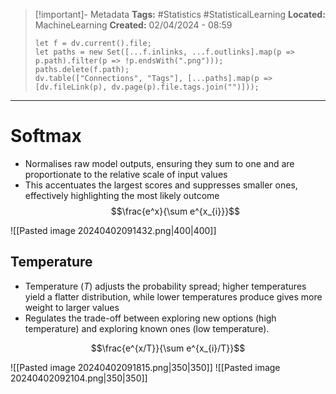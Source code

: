 > [!important]- Metadata
> **Tags:** #Statistics #StatisticalLearning 
> **Located:** MachineLearning
> **Created:** 02/04/2024 - 08:59
> ```dataviewjs
> let f = dv.current().file;
> let paths = new Set([...f.inlinks, ...f.outlinks].map(p => p.path).filter(p => !p.endsWith(".png")));
> paths.delete(f.path);
> dv.table(["Connections", "Tags"], [...paths].map(p => [dv.fileLink(p), dv.page(p).file.tags.join("")]));
> ```

___
# Softmax
- Normalises raw model outputs, ensuring they sum to one and are proportionate to the relative scale of input values
- This accentuates the largest scores and suppresses smaller ones, effectively highlighting the most likely outcome
$$\frac{e^x}{\sum e^{x_{i}}}$$


![[Pasted image 20240402091432.png|400|400]]
## Temperature 
- Temperature ($T$) adjusts the probability spread; higher temperatures yield a flatter distribution, while lower temperatures produce gives more weight to larger values 
- Regulates the trade-off between exploring new options (high temperature) and exploring known ones (low temperature).

$$\frac{e^{x/T}}{\sum e^{x_{i}/T}}$$



![[Pasted image 20240402091815.png|350|350]]
![[Pasted image 20240402092104.png|350|350]]